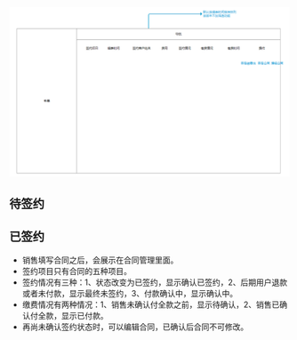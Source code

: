![](/assets/合同管理.png)

## 待签约


## 已签约

- 销售填写合同之后，会展示在合同管理里面。
- 签约项目只有合同的五种项目。
- 签约情况有三种：1、状态改变为已签约，显示确认已签约，2、后期用户退款或者未付款，显示最终未签约，3、付款确认中，显示确认中。
- 缴费情况有两种情况：1、销售未确认付全款之前，显示待确认，2、销售已确认付全款，显示已付款。
- 再尚未确认签约状态时，可以编辑合同，已确认后合同不可修改。